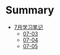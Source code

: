 # Summary

* [7月学习笔记](README.md)
   * [07-03](07-03.md)
   * [07-04](07-04.md)
   * [07-05](07-05.md)

